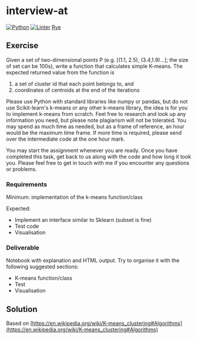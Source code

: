 # interview-at

[![Python](https://img.shields.io/badge/Python3.11-Python?style=for-the-badge&logo=Python)](https://www.python.org/downloads/release/python-3110/)
[![Linter](https://img.shields.io/badge/Codestyle-Black-black?style=for-the-badge)](https://github.com/psf/black)
[Rye](https://github.com/mitsuhiko/rye)

## Exercise

Given a set of two-dimensional points P (e.g. [(1.1, 2.5), (3.4,1.9)...]; the size of set can be 100s), write a function that calculates simple K-means. The expected returned value from the function is

1. a set of cluster id that each point belongs to, and
2. coordinates of centroids at the end of the iterations

Please use Python with standard libraries like numpy or pandas, but do not use Scikit-learn's k-means or any other k-means library, the idea is for you to implement k-means from scratch. Feel free to research and look up any information you need, but please note plagiarism will not be tolerated. You may spend as much time as needed, but as a frame of reference, an hour would be the maximum time frame. If more time is required, please send over the intermediate code at the one hour mark.

You may start the assignment whenever you are ready. Once you have completed this task, get back to us along with the code and how long it took you. Please feel free to get in touch with me if you encounter any questions or problems.

### Requirements

Minimum: implementation of the k-means function/class

Expected:

- Implement an interface similar to Sklearn (subset is fine)
- Test code
- Visualisation

### Deliverable 

Notebook with explanation and HTML output. Try to organise it with the following suggested sections:

- K-means function/class
- Test
- Visualisation

## Solution

Based on [https://en.wikipedia.org/wiki/K-means_clustering#Algorithms](https://en.wikipedia.org/wiki/K-means_clustering#Algorithms)
